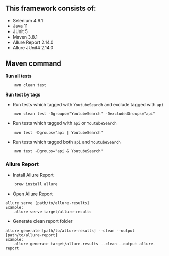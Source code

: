 
## This framework consists of:
- Selenium 4.9.1
- Java 11
- JUnit 5
- Maven 3.8.1
- Allure Report 2.14.0
- Allure JUnit4 2.14.0

## Maven command
**Run all tests**
```
    mvn clean test
```

**Run test by tags**
- Run tests which tagged with `YoutubeSearch` and exclude tagged with `api`

```
    mvn clean test -Dgroups="YoutubeSearch" -DexcludedGroups="api"
```

- Run tests which tagged with `api` or  `YoutubeSearch`
```
    mvn test -Dgroups="api | YoutubeSearch"
```

- Run tests which tagged both `api` and  `YoutubeSearch`
```
    mvn test -Dgroups="api & YoutubeSearch"
```

### Allure Report
- Install Allure Report
```
    brew install allure
```

- Open Allure Report
```
allure serve [path/to/allure-results]
Example:
    allure serve target/allure-results
```

- Generate clean report folder
```
allure generate [path/to/allure-results] --clean --output [path/to/allure-report]
Example:
    allure generate target/allure-results --clean --output allure-report
```